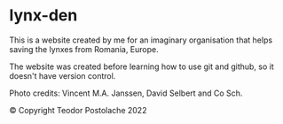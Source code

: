 # lynx-den
This is a website created by me for an imaginary organisation that helps saving the lynxes from Romania, Europe.

The website was created before learning how to use git and github, so it doesn't have version control.

Photo credits: Vincent M.A. Janssen, David Selbert and Co Sch.

© Copyright Teodor Postolache 2022
